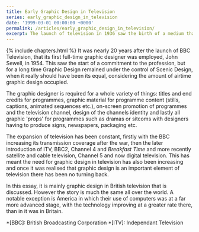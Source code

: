 ```yaml
---
title: Early Graphic Design in Television
series: early_graphic_design_in_television
date: '1999-03-01 00:00:00 +0000'
permalink: /articles/early_graphic_design_in_television/
excerpt: The launch of television in 1936 saw the birth of a medium that could be easily exploited and enhanced by graphic design. However the story of graphic design in television is one of -- until recently -- lack of consideration resulting in limited resources and under investment.
---
```

{% include chapters.html %} It was nearly 20 years after the launch of BBC Television, that its first full-time graphic designer was employed, John Sewell, in 1954. This saw the start of a commitment to the profession, but for a long time Graphic Design remained under the control of Scenic Design, when it really should have been its equal, considering the amount of airtime graphic design occupied.

The graphic designer is required for a whole variety of things: titles and end credits for programmes, graphic material for programme content (stills, captions, animated sequences etc.), on-screen promotion of programmes and the television channel, design of the channels identity and lastly all graphic 'props' for programmes such as dramas or sitcoms with designers having to produce signs, newspapers, packaging etc.

The expansion of television has been constant, firstly with the BBC increasing its transmission coverage after the war, then the later introduction of ITV, BBC2, Channel 4 and <cite>Breakfast Time</cite> and more recently satellite and cable television, Channel 5 and now digital television. This has meant the need for graphic design in television has also been increasing and once it was realised that graphic design is an important element of television there has been no turning back.

In this essay, it is mainly graphic design in British television that is discussed. However the story is much the same all over the world. A notable exception is America in which their use of computers was at a far more advanced stage, with the technology improving at a greater rate there, than in it was in Britain.

*[BBC]: British Broadcasting Corporation
*[ITV]: Independant Television
